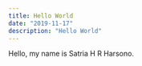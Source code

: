 ```yaml
---
title: Hello World
date: "2019-11-17"
description: "Hello World"
---
```


Hello, my name is Satria H R Harsono.